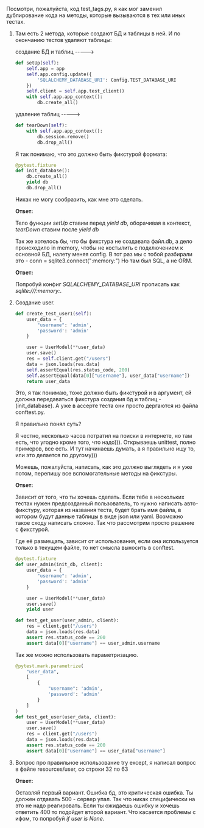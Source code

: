 Посмотри, пожалуйста, код test_tags.py, я как мог заменил дублирование кода
на методы, которые вызываются в тех или иных тестах.

1. Там есть 2 метода, которые создают БД и таблицы в ней. И по окончанию тестов удаляют таблицы:

    создание БД и таблиц ----->
    
    ```python
    def setUp(self):
        self.app = app
        self.app.config.update({
            'SQLALCHEMY_DATABASE_URI': Config.TEST_DATABASE_URI
        })
        self.client = self.app.test_client()
        with self.app.app_context():
            db.create_all()
    ```

    удаление таблиц ----->      
    
    ```python
    def tearDown(self):
        with self.app.app_context():
            db.session.remove()
            db.drop_all()
    ```

    Я так понимаю, что это должно быть фикстурой формата:

    ```python
    @pytest.fixture
    def init_database():
        db.create_all()
        yield db
        db.drop_all()
    ```

    Никак не могу сообразить, как мне это сделать.
    
    **Ответ:**
    
    Тело функции *setUp* ставим перед *yield db*, оборачивая в контекст, *tearDown* ставим после *yield db*
    
    Так же хотелось бы, что бы фикстура не создавала файл.db, а дело происходило in memory,
    чтобы не костылить с подключением к основной БД, налету меняя config.
    В тот раз мы с тобой разбирали это - conn = sqlite3.connect(":memory:")
    Но там был SQL, а не ORM.
    
    **Ответ:**
    
    Попробуй конфиг *SQLALCHEMY_DATABASE_URI* прописать как *sqlite:///:memory:*.

2. Создание user.

    ```python
    def create_test_user1(self):
        user_data = {
            "username": 'admin',
            'password': 'admin'
        }

        user = UserModel(**user_data)
        user.save()
        res = self.client.get("/users")
        data = json.loads(res.data)
        self.assertEqual(res.status_code, 200)
        self.assertEqual(data[0]["username"], user_data["username"])
        return user_data
    ```

   Это, я так понимаю, тоже должно быть фикстурой и в аргумент, ей должна передаваться
   фикстура создания бд и таблиц - (init_database).
   А уже в ассерте теста они просто дергаются из файла conftest.py.

   Я правильно понял суть?

   Я честно, несколько часов потратил на поиски в интернете, но там есть, что угодно кроме того,
   что надо))). Открываешь unittest, полно примеров, все есть. И тут начинаешь думать, а я правильно ищу то,
   или это делается по другому)))

   Можешь, пожалуйста, написать, как это должно выглядеть и я уже потом, перепишу
   все вспомогательные методы на фикстуры.
   
   **Ответ:**
   
   Зависит от того, что ты хочешь сделать. Если тебе в нескольких тестах нужен предсозданный пользователь, то нужно написать авто-фикстуру, которая из названия теста, будет брать имя файла, в котором будут данные таблицы в виде json или yaml. Возможно такое сходу написать сложно. Так что рассмотрим просто решение с фикстурой.
   
   Где её размещать, зависит от использования, если она используется только в текущем файле, то нет смысла выносить в conftest.
   
    ```python
    @pytest.fixture
    def user_admin(init_db, client):
        user_data = {
            "username": 'admin',
            'password': 'admin'
        }

        user = UserModel(**user_data)
        user.save()
        yield user
    
    def test_get_user(user_admin, client):
        res = client.get("/users")
        data = json.loads(res.data)
        assert res.status_code == 200
        assert data[0]["username"] == user_admin.username
    ```
    
    Так же можно использовать параметризацию.
    
    
    ```python
    @pytest.mark.parametrize(
        "user_data",
        [
            {
                "username": 'admin',
                'password': 'admin'
            }
        ]
    )
    def test_get_user(user_data, client):
        user = UserModel(**user_data)
        user.save()
        res = client.get("/users")
        data = json.loads(res.data)
        assert res.status_code == 200
        assert data[0]["username"] == user_data["username"]
    ```


3. Вопрос про правильное использование try except, я написал вопрос в файле resources/user, со строки 32 по 63
    
    **Ответ:**
    
    Оставляй первый вариант. Ошибка бд, это критическая ошибка. Ты должен отдавать 500 - сервер упал. Так что никак специфически на это не надо реагировать. Если ты ожидаешь ошибку и хочешь ответить 400 то подойдет второй вариант. Что касается проблемы с ифом, то попробуй *if user is None*.

